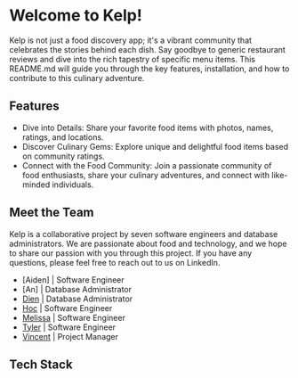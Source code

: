 # Welcome to Kelp!
Kelp is not just a food discovery app; it's a vibrant community that celebrates the stories behind each dish. Say goodbye to generic restaurant reviews and dive into the rich tapestry of specific menu items. This README.md will guide you through the key features, installation, and how to contribute to this culinary adventure.

## Features
- Dive into Details: Share your favorite food items with photos, names, ratings, and locations.
- Discover Culinary Gems: Explore unique and delightful food items based on community ratings.
- Connect with the Food Community: Join a passionate community of food enthusiasts, share your culinary adventures, and connect with like-minded individuals.

## Meet the Team
Kelp is a collaborative project by seven software engineers and database administrators. We are passionate about food and technology, and we hope to share our passion with you through this project. If you have any questions, please feel free to reach out to us on LinkedIn.
- [Aiden] | Software Engineer
- [An] | Database Administrator
- [Dien](https://www.linkedin.com/in/dien-mai-0067ba24b/) | Database Administrator
- [Hoc](https://www.linkedin.com/in/hoc-nguyen/) | Software Engineer
- [Melissa](https://www.linkedin.com/in/melissa-ng-724736284) | Software Engineer
- [Tyler](https://www.linkedin.com/in/tyler-vuong/) | Software Engineer
- [Vincent](https://www.linkedin.com/in/vincenttran-swe/) | Project Manager

## Tech Stack